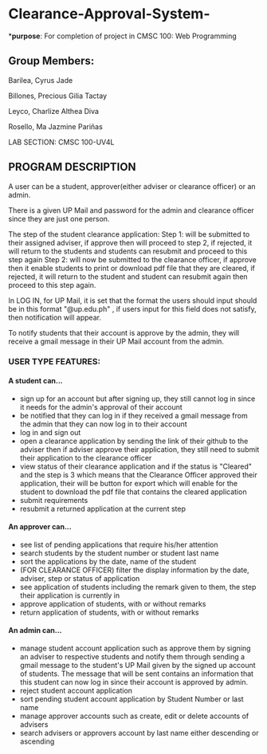 # Clearance-Approval-System-

***purpose**: For completion of project in CMSC 100: Web Programming

## Group Members:
Barilea, Cyrus Jade

Billones, Precious Gilia Tactay

Leyco, Charlize Althea Diva

Rosello, Ma Jazmine Pariñas

LAB SECTION: CMSC 100-UV4L

## PROGRAM DESCRIPTION

A user can be a student, approver(either adviser or clearance officer) or an admin.

There is a given UP Mail and password for the admin and clearance officer since they are just one person.

The step of the student clearance application: Step 1: will be submitted to their assigned adviser, if approve then will proceed to step 2, if rejected, it will return to the students and students can resubmit and proceed to this step again Step 2: will now be submitted to the clearance officer, if approve then it enable students to print or download pdf file that they are cleared, if rejected, it will return to the student and student can resubmit again then proceed to this step again.

In LOG IN, for UP Mail, it is set that the format the users should input should be in this format "@up.edu.ph" , if users input for this field does not satisfy, then notification will appear.

To notify students that their account is approve by the admin, they will receive a gmail message in their UP Mail account from the admin.

### USER TYPE FEATURES:

#### A student can...

- sign up for an account but after signing up, they still cannot log in since it needs for the admin's approval of their account
- be notified that they can log in if they received a gmail message from the admin that they can now log in to their account
- log in and sign out
- open a clearance application by sending the link of their github to the adviser then if adviser approve their application, they still need to submit their application to the clearance officer
- view status of their clearance application and if the status is "Cleared" and the step is 3 which means that the Clearance Officer approved their application, their will be button for export which will enable for the student to download the pdf file that contains the cleared application
- submit requirements
- resubmit a returned application at the current step

#### An approver can...

- see list of pending applications that require his/her attention
- search students by the student number or student last name
- sort the applications by the date, name of the student
- (FOR CLEARANCE OFFICER) filter the display information by the date, adviser, step or status of application
- see application of students including the remark given to them, the step their application is currently in
- approve application of students, with or without remarks
- return application of students, with or without remarks

#### An admin can...

- manage student account application such as approve them by signing an adviser to respective students and notify them through sending a gmail message to the student's UP Mail given by the signed up account of students. The message that will be sent contains an information that this student can now log in since their account is approved by admin.
- reject student account application
- sort pending student account application by Student Number or last name
- manage approver accounts such as create, edit or delete accounts of advisers
- search advisers or approvers account by last name either descending or ascending
